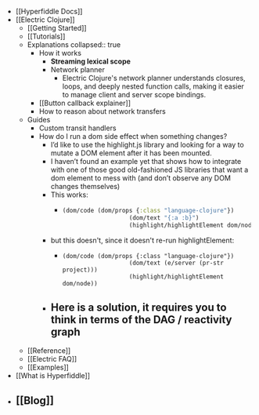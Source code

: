 - [[Hyperfiddle Docs]]
- [[Electric Clojure]]
	- [[Getting Started]]
	- [[Tutorials]]
	- Explanations
	  collapsed:: true
		- How it works
			- **Streaming lexical scope**
			- Network planner
				- Electric Clojure's network planner understands closures, loops, and deeply nested function calls, making it easier to manage client and server scope bindings.
		- [[Button callback explainer]]
		- How to reason about network transfers
	- Guides
		- Custom transit handlers
		- How do I run a dom side effect when something changes?
			- I’d like to use the highlight.js library and looking for a way to mutate a DOM element after it has been mounted.
			- I haven’t found an example yet that shows how to integrate with one of those good old-fashioned JS libraries that want a dom element to mess with (and don’t observe any DOM changes themselves)
			- This works:
				- ```clojure
				  (dom/code (dom/props {:class "language-clojure"})
				                     (dom/text "{:a :b}")
				                     (highlight/highlightElement dom/node))
				  ```
			- but this doesn't, since it doesn't re-run highlightElement:
				- ```
				  (dom/code (dom/props {:class "language-clojure"})
				                     (dom/text (e/server (pr-str project)))
				                     (highlight/highlightElement dom/node))
				  ```
			- Here is a solution, it requires you to think in terms of the DAG / reactivity graph
				-
	- [[Reference]]
	- [[Electric FAQ]]
	- [[Examples]]
- [[What is Hyperfiddle]]
- [[Blog]]
	-